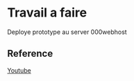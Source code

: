 # Travail a faire

Deploye prototype au server 000webhost

## Reference

[Youtube](https://www.youtube.com/watch?v=WXdu5HapyyE&t=136s)
